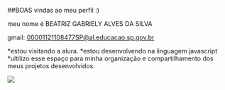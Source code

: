 ##BOAS vindas ao meu perfil :)

meu nome é BEATRIZ GABRIELY ALVES DA SILVA 

gmail: 00001121108477SP@al.educacao.sp.gov.br

*estou visitando a alura. *estou desenvolvendo na linguagem javascript *ultilizo esse espaço para minha organização e compartilhamento dos meus projetos desenvolvidos.

![](https://media.tenor.com/yxs6gKztcuUAAAAi/kawaii-anime.gif)
